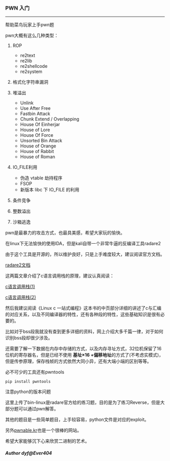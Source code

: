 ### PWN 入门  
---  

帮助菜鸟玩家上手pwn题  

pwn大概有这么几种类型：  

1. ROP
    * re2text
    * re2lib
    * re2shellcode
    * re2system  
    
2. 格式化字符串漏洞  

3. 堆溢出
    * Unlink
    * Use After Free
    * Fastbin Attack  
    * Chunk Extend / Overlapping  
    * House Of Einherjar  
    * House of Lore  
    * House Of Force  
    * Unsorted Bin Attack  
    * House of Orange  
    * House of Rabbit  
    * House of Roman  


4. IO_FILE利用  
    * 伪造 vtable 劫持程序
    * FSOP
    * 新版本 libc 下 IO_FILE 的利用  

5. 条件竞争  

6. 整数溢出  

7. 沙箱逃逸

pwn是最暴力的攻击方式，也最具美感，希望大家玩的愉快。

在linux下无法愉快的使用IDA，但是kali自带一个非常牛逼的反编译工具radare2  

由于这个工具是开源的，所以维护良好，只是上手难度较大，建议阅读官方文档。  

[radare2文档](https://radare.gitbooks.io/radare2book/content/)  

这两篇文章介绍了c语言调用栈的原理，建议认真阅读：  

[c语言调用栈(1)](http://www.cnblogs.com/clover-toeic/p/3755401.html)  

[c语言调用栈(2)](http://www.cnblogs.com/clover-toeic/p/3756668.html)  

然后我建议阅读《Linux c 一站式编程》这本书的中页部分详细的讲述了c与汇编的对应关系，以及不同编译器的特性，还有各种段的特性，这些基础知识是很有必要的。  

比如对于bss段我就没有查到更多详细的资料，网上介绍大多千篇一律，对于如何识别bss段却很少涉及。  

还需要了解一下数据在内存中存储的方式，以及内存寻址方式，32位机保留了16位机的寄存器名，但是已经不使用 **基址×16 +偏移地址**的方式了(不考虑实模式)，但是传参原理，保存栈帧的方式依然大同小异，还有大端小端的区别等等。

必不可少的工具还有pwntools  

```
pip install pwntools
```

注意python的版本问题  

这里上传了bin-linux是radare官方给的练习题，目的是为了练习Reverse，但是大部分题可以通过pwn解答。  

其他的题目是一些简单题目，上手较容易，python文件是对应的exploit。

另外[pwnable.kr](https://pwnable.kr)也是一个很棒的网站。  

希望大家能够沉下心来欣赏二进制的艺术。  

##### Author dyf@Ever404
